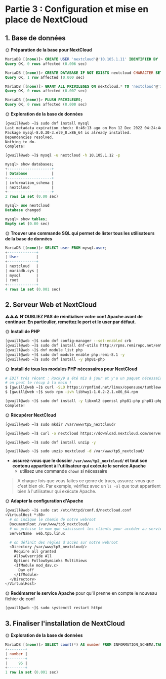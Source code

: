 # Partie 3 : Configuration et mise en place de NextCloud

## 1. Base de données

🌞 **Préparation de la base pour NextCloud**

```sql
MariaDB [(none)]> CREATE USER 'nextcloud'@'10.105.1.11' IDENTIFIED BY 'pewpewpew';
Query OK, 0 rows affected (0.006 sec)

MariaDB [(none)]> CREATE DATABASE IF NOT EXISTS nextcloud CHARACTER SET utf8mb4 COLLATE utf8mb4_general_ci;
Query OK, 1 row affected (0.000 sec)

MariaDB [(none)]> GRANT ALL PRIVILEGES ON nextcloud.* TO 'nextcloud'@'10.105.1.11';
Query OK, 0 rows affected (0.007 sec)

MariaDB [(none)]> FLUSH PRIVILEGES;
Query OK, 0 rows affected (0.000 sec)
```

🌞 **Exploration de la base de données**
```bash
[gwuill@web ~]$ sudo dnf install mysql
Last metadata expiration check: 0:46:13 ago on Mon 12 Dec 2022 04:24:44 PM CET.
Package mysql-8.0.30-3.el9_0.x86_64 is already installed.
Dependencies resolved.
Nothing to do.
Complete!
```
```bash
[gwuill@web ~]$ mysql -u nextcloud -h 10.105.1.12 -p
```
```sql
mysql> show databases;
+--------------------+
| Database           |
+--------------------+
| information_schema |
| nextcloud          |
+--------------------+
2 rows in set (0.00 sec)

mysql> use nextcloud
Database changed

mysql> show tables;
Empty set (0.00 sec)
```
🌞 **Trouver une commande SQL qui permet de lister tous les utilisateurs de la base de données**

```sql
MariaDB [(none)]> SELECT user FROM mysql.user;
+-------------+
| User        |
+-------------+
| nextcloud   |
| mariadb.sys |
| mysql       |
| root        |
+-------------+
4 rows in set (0.001 sec)
```

## 2. Serveur Web et NextCloud

⚠️⚠️⚠️ **N'OUBLIEZ PAS de réinitialiser votre conf Apache avant de continuer. En particulier, remettez le port et le user par défaut.**

🌞 **Install de PHP**

```bash
[gwuill@web ~]$ sudo dnf config-manager --set-enabled crb
[gwuill@web ~]$ sudo dnf install dnf-utils http://rpms.remirepo.net/enterprise/remi-release-9.rpm -y
[gwuill@web ~]$ dnf module list php
[gwuill@web ~]$ sudo dnf module enable php:remi-8.1 -y
[gwuill@web ~]$ sudo dnf install -y php81-php
```

🌞 **Install de tous les modules PHP nécessaires pour NextCloud**

```bash
# EDIT très récent : Rocky9 a été mis à jour et y'a un paquet nécessaire pour NextCloud qui n'est pu dispo :(
# on peut le récup à la main !
$ [gwuill@web ~]$ curl -SLO https://rpmfind.net/linux/opensuse/tumbleweed/repo/oss/x86_64/libhwy1-1.0.2-2.1.x86_64.rpm
$ [gwuill@web ~]$ sudo rpm -ivh libhwy1-1.0.2-2.1.x86_64.rpm

[gwuill@web ~]$ sudo dnf install -y libxml2 openssl php81-php php81-php-ctype php81-php-curl php81-php-gd php81-php-iconv php81-php-json php81-php-libxml php81-php-mbstring php81-php-openssl php81-php-posix php81-php-session php81-php-xml php81-php-zip php81-php-zlib php81-php-pdo php81-php-mysqlnd php81-php-intl php81-php-bcmath php81-php-gmp
Complete!
```

🌞 **Récupérer NextCloud**

```bash
[gwuill@web ~]$ sudo mkdir /var/www/tp5_nextcloud/
```
```bash
[gwuill@web ~]$ curl -o nextcloud https://download.nextcloud.com/server/prereleases/nextcloud-25.0.0rc3.zip
```
```bash
[gwuill@web ~]$ sudo dnf install unzip -y 
```
```bash
[gwuill@web ~]$ sudo unzip nextcloud -d /var/www/tp5_nextcloud/
```
- **assurez-vous que le dossier `/var/www/tp2_nextcloud/` et tout son contenu appartient à l'utilisateur qui exécute le service Apache**
  - utilisez une commande `chown` si nécessaire

> A chaque fois que vous faites ce genre de trucs, assurez-vous que c'est bien ok. Par exemple, vérifiez avec un `ls -al` que tout appartient bien à l'utilisateur qui exécute Apache.

🌞 **Adapter la configuration d'Apache**

```bash
[gwuill@web ~]$ sudo cat /etc/httpd/conf.d/nextcloud.conf
<VirtualHost *:80>
  # on indique le chemin de notre webroot
  DocumentRoot /var/www/tp5_nextcloud/
  # on précise le nom que saisissent les clients pour accéder au service
  ServerName  web.tp5.linux

  # on définit des règles d'accès sur notre webroot
  <Directory /var/www/tp5_nextcloud/>
    Require all granted
    AllowOverride All
    Options FollowSymLinks MultiViews
    <IfModule mod_dav.c>
      Dav off
    </IfModule>
  </Directory>
</VirtualHost>
```

🌞 **Redémarrer le service Apache** pour qu'il prenne en compte le nouveau fichier de conf

```bash
[gwuill@web ~]$ sudo systemctl restart httpd
```

## 3. Finaliser l'installation de NextCloud

🌞 **Exploration de la base de données**

```sql
MariaDB [(none)]> SELECT count(*) AS number FROM INFORMATION_SCHEMA.TABLES WHERE TABLE_SCHEMA = 'nextcloud';
+--------+
| number |
+--------+
|     95 |
+--------+
1 row in set (0.001 sec)
```
